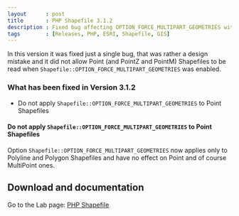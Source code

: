 ```yaml
---
layout      : post
title       : PHP Shapefile 3.1.2
description : Fixed bug affecting OPTION_FORCE_MULTIPART_GEOMETRIES with Point geometries
tags        : [Releases, PHP, ESRI, Shapefile, GIS]
---
```



In this version it was fixed just a single bug, that was rather a design mistake and it did not allow Point (and PointZ and PointM) Shapefiles to be read when `Shapefile::OPTION_FORCE_MULTIPART_GEOMETRIES` was enabled.


### What has been fixed in Version 3.1.2
- Do not apply `Shapefile::OPTION_FORCE_MULTIPART_GEOMETRIES` to Point Shapefiles


#### Do not apply `Shapefile::OPTION_FORCE_MULTIPART_GEOMETRIES` to Point Shapefiles
Option `Shapefile::OPTION_FORCE_MULTIPART_GEOMETRIES` now applies only to Polyline and Polygon Shapefiles and have no effect on Point and of course MultiPoint ones.


  
## Download and documentation

Go to the Lab page: [PHP Shapefile](/labs/php-shapefile/)
